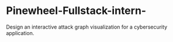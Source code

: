 # Pinewheel-Fullstack-intern-
Design an interactive attack graph visualization for a cybersecurity application.
